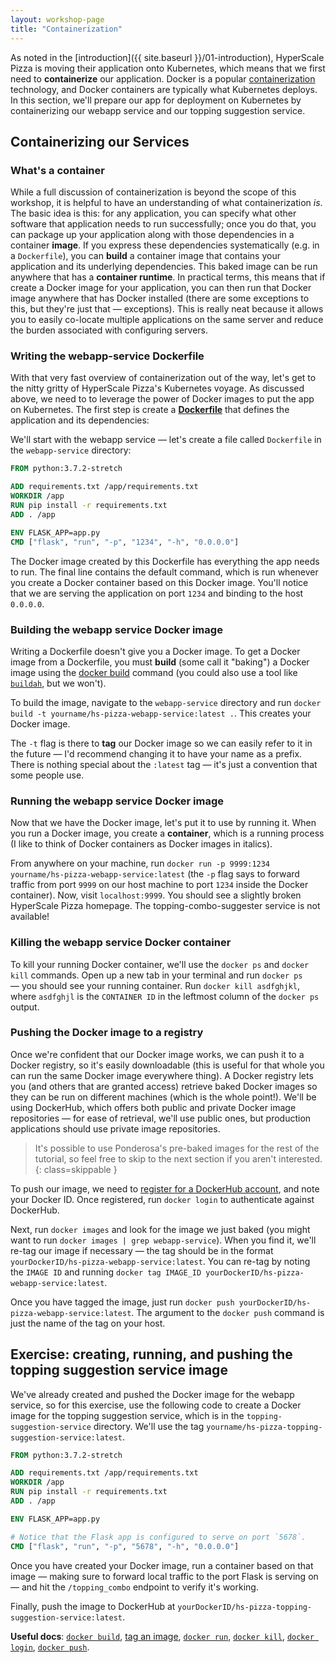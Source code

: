 ```yaml
---
layout: workshop-page
title: "Containerization"
---
```


As noted in the [introduction]({{ site.baseurl }}/01-introduction), HyperScale Pizza is moving their application onto Kubernetes, which means that we first need to **containerize** our application. Docker is a popular [containerization](https://en.wikipedia.org/wiki/Container_(virtualization)) technology, and Docker containers are typically what Kubernetes deploys. In this section, we'll prepare our app for deployment on Kubernetes by containerizing our webapp service and our topping suggestion service.

## Containerizing our Services

### What's a container

While a full discussion of containerization is beyond the scope of this workshop, it is helpful to have an understanding of what containerization _is_. The basic idea is this: for any application, you can specify what other software that application needs to run successfully; once you do that, you can package up your application along with those dependencies in a container **image**. If you express these dependencies systematically (e.g. in a `Dockerfile`), you can **build** a container image that contains your application and its underlying dependencies. This baked image can be run anywhere that has a **container runtime**. In practical terms, this means that if create a Docker image for your application, you can then run that Docker image anywhere that has Docker installed (there are some exceptions to this, but they're just that — exceptions). This is really neat because it allows you to easily co-locate multiple applications on the same server and reduce the burden associated with configuring servers. 

### Writing the webapp-service Dockerfile

With that very fast overview of containerization out of the way, let's get to the nitty gritty of HyperScale Pizza's Kubernetes voyage. As discussed above, we need to to leverage the power of Docker images to put the app on Kubernetes. The first step is create a [**Dockerfile**](https://docs.docker.com/engine/reference/builder/) that defines the application and its dependencies:

We'll start with the webapp service — let's create a file called `Dockerfile` in the `webapp-service` directory: 

```Dockerfile
FROM python:3.7.2-stretch

ADD requirements.txt /app/requirements.txt
WORKDIR /app
RUN pip install -r requirements.txt
ADD . /app

ENV FLASK_APP=app.py
CMD ["flask", "run", "-p", "1234", "-h", "0.0.0.0"]
```

The Docker image created by this Dockerfile has everything the app needs to run. The final line contains the default command, which is run whenever you create a Docker container based on this Docker image. You'll notice that we are serving the application on port `1234` and binding to the host `0.0.0.0`.

### Building the webapp service Docker image

Writing a Dockerfile doesn't give you a Docker image. To get a Docker image from a Dockerfile, you must **build** (some call it "baking") a Docker image using the [docker build](https://docs.docker.com/engine/reference/commandline/build/) command (you could also use a tool like [`buildah`](https://buildah.io/), but we won't).

To build the image, navigate to the `webapp-service` directory and run `docker build -t yourname/hs-pizza-webapp-service:latest .`. This creates your Docker image.

The `-t` flag is there to **tag** our Docker image so we can easily refer to it in the future — I'd recommend changing it to have your name as a prefix. There is nothing special about the `:latest` tag — it's just a convention that some people use.

### Running the webapp service Docker image

Now that we have the Docker image, let's put it to use by running it. When you run a Docker image, you create a **container**, which is a running process (I like to think of Docker containers as Docker images in italics).

From anywhere on your machine, run `docker run -p 9999:1234 yourname/hs-pizza-webapp-service:latest` (the `-p` flag says to forward traffic from port `9999` on our host machine to port `1234` inside the Docker container). Now, visit `localhost:9999`. You should see a slightly broken HyperScale Pizza homepage. The topping-combo-suggester service is not available!

### Killing the webapp service Docker container

To kill your running Docker container, we'll use the `docker ps` and `docker kill` commands. Open up a new tab in your terminal and run `docker ps` — you should see your running container. Run `docker kill asdfghjkl`, where `asdfghjl` is the `CONTAINER ID` in the leftmost column of the `docker ps` output.

### Pushing the Docker image to a registry

Once we're confident that our Docker image works, we can push it to a Docker registry, so it's easily downloadable (this is useful for that whole you can run the same Docker image everywhere thing). A Docker registry lets you (and others that are granted access) retrieve baked Docker images so they can be run on different machines (which is the whole point!). We'll be using DockerHub, which offers both public and private Docker image repositories — for ease of retrieval, we'll use public ones, but production applications should use private image repositories.

> It's possible to use Ponderosa's pre-baked images for the rest of the tutorial, so feel free to skip to the next section if you aren't interested.
{: class=skippable }

To push our image, we need to [register for a DockerHub account](https://hub.docker.com/signup), and note your Docker ID. Once registered, run `docker login` to authenticate against DockerHub.

Next, run `docker images` and look for the image we just baked (you might want to run `docker images | grep webapp-service`). When you find it, we'll re-tag our image if necessary — the tag should be in the format `yourDockerID/hs-pizza-webapp-service:latest`. You can re-tag by noting the `IMAGE ID` and running `docker tag IMAGE_ID yourDockerID/hs-pizza-webapp-service:latest`.

Once you have tagged the image, just run `docker push yourDockerID/hs-pizza-webapp-service:latest`. The argument to the `docker push` command is just the name of the tag on your host.

## Exercise: creating, running, and pushing the topping suggestion service image

We've already created and pushed the Docker image for the webapp service, so for this exercise, use the following code to create a Docker image for the topping suggestion service, which is in the `topping-suggestion-service` directory. We'll use the tag `yourname/hs-pizza-topping-suggestion-service:latest`.

```Dockerfile
FROM python:3.7.2-stretch

ADD requirements.txt /app/requirements.txt
WORKDIR /app
RUN pip install -r requirements.txt
ADD . /app

ENV FLASK_APP=app.py

# Notice that the Flask app is configured to serve on port `5678`.
CMD ["flask", "run", "-p", "5678", "-h", "0.0.0.0"]
```

Once you have created your Docker image, run a container based on that image — making sure to forward local traffic to the port Flask is serving on — and hit the `/topping_combo` endpoint to verify it's working. 

Finally, push the image to DockerHub at `yourDockerID/hs-pizza-topping-suggestion-service:latest`.

**Useful docs**: [`docker build`](https://docs.docker.com/engine/reference/commandline/build/), [tag an image](https://docs.docker.com/engine/reference/commandline/build/#tag-an-image--t), [`docker run`](https://docs.docker.com/engine/reference/run/), [`docker kill`](https://docs.docker.com/engine/reference/commandline/kill/), [`docker login`](https://docs.docker.com/engine/reference/commandline/login/), [`docker push`](https://docs.docker.com/engine/reference/commandline/push/).